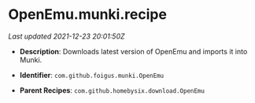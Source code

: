 # OpenEmu.munki.recipe

_Last updated 2021-12-23 20:01:50Z_

- **Description**: Downloads latest version of OpenEmu and imports it into Munki.

- **Identifier**: `com.github.foigus.munki.OpenEmu`

- **Parent Recipes**: `com.github.homebysix.download.OpenEmu`
